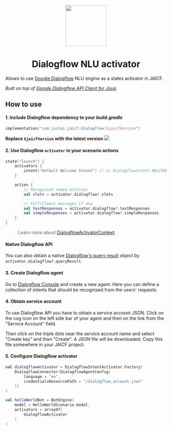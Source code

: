 <p align="center">
    <img src="https://marketplace.mypurecloud.com/43a28e86-6158-4f86-b705-0b7471e24cfe/applogo_d49fd7e8.png" height="128" width="128"/>
</p>

<h1 align="center">Dialogflow NLU activator</h1>

Allows to use [Google Dialogflow](https://dialogflow.com) NLU engine as a states activator in JAICF.

_Built on top of [Google Dialogflow API Client for Java](https://github.com/googleapis/java-dialogflow)._

## How to use

#### 1. Include Dialogflow dependency to your _build.gradle_

```kotlin
implementation("com.justai.jaicf:dialogflow:$jaicfVersion")
```

**Replace `$jaicfVersion` with the latest version ![](https://img.shields.io/github/v/release/just-ai/jaicf-kotlin?color=%23000&label=&style=flat-square)**

#### 2. Use Dialogflow `activator` in your scenario actions

```kotlin
state("launch") {
    activators {
        intent("Default Welcome Intent") // or DialogflowIntent.WELCOME
    }

    action {
        // Recognised named entities
        val slots = activator.dialogflow?.slots

        // Fulfillment messages if any
        val textResponses = activator.dialogflow?.textResponses
        val simpleResponses = activator.dialogflow?.simpleResponses
    }
}
```

> Learn more about [DialogflowActivatorContext](https://github.com/just-ai/jaicf-kotlin/blob/master/activators/dialogflow/src/main/kotlin/com/justai/jaicf/activator/dialogflow/DialogflowActivatorContext.kt).

#### Native Dialogflow API

You can also obtain a native [Dialogflow's query result](https://github.com/googleapis/java-dialogflow/blob/master/proto-google-cloud-dialogflow-v2/src/main/java/com/google/cloud/dialogflow/v2/QueryResult.java) object by `activator.dialogflow?.queryResult`.

#### 3. Create Dialogflow agent

Go to [Dialogflow Console](https://dialogflow.cloud.google.com/#/newAgent) and create a new agent.
Here you can define a collection of intents that should be recognised from the users' requests.

#### 4. Obtain service account

To use Dialogflow API you have to obtain a service account JSON.
Click on the cog icon on the left side bar of your agent and then on the link from the "Service Account" field.

Then click on the triple dots near the service account name and select "Create key" and then "Create".
A JSON file will be downloaded. Copy this file somewhere in your JAICF project.

#### 5. Configure Dialogflow activator

```kotlin
val dialogflowActivator = DialogflowIntentActivator.Factory(
    DialogflowConnector(DialogflowAgentConfig(
        language = "en",
        credentialsResourcePath = "/dialogflow_account.json"
    ))
)

val helloWorldBot = BotEngine(
    model = HelloWorldScenario.model,
    activators = arrayOf(
        dialogflowActivator
    )
)
```